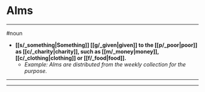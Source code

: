 # Alms
---
#noun
- **[[s/_something|Something]] [[g/_given|given]] to the [[p/_poor|poor]] as [[c/_charity|charity]], such as [[m/_money|money]], [[c/_clothing|clothing]] or [[f/_food|food]].**
	- _Example: Alms are distributed from the weekly collection for the purpose._
---
---
